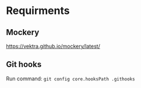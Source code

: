 # Requirments

## Mockery

https://vektra.github.io/mockery/latest/

## Git hooks

Run command: `git config core.hooksPath .githooks`